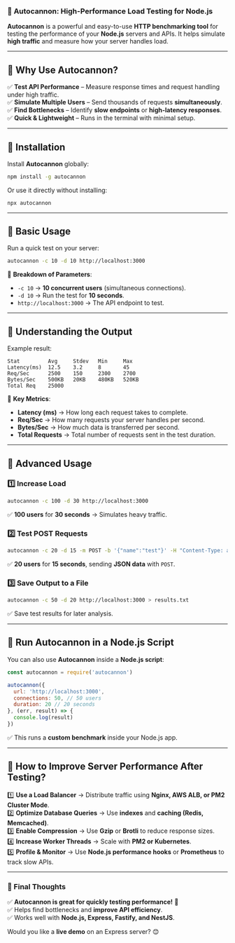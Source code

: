 ### 🚀 **Autocannon: High-Performance Load Testing for Node.js**  

**Autocannon** is a powerful and easy-to-use **HTTP benchmarking tool** for testing the performance of your **Node.js** servers and APIs. It helps simulate **high traffic** and measure how your server handles load.

---

## **📌 Why Use Autocannon?**
✅ **Test API Performance** – Measure response times and request handling under high traffic.  
✅ **Simulate Multiple Users** – Send thousands of requests **simultaneously**.  
✅ **Find Bottlenecks** – Identify **slow endpoints** or **high-latency responses**.  
✅ **Quick & Lightweight** – Runs in the terminal with minimal setup.  

---

## **📌 Installation**
Install **Autocannon** globally:
```sh
npm install -g autocannon
```
Or use it directly without installing:
```sh
npx autocannon
```

---

## **📌 Basic Usage**
Run a quick test on your server:
```sh
autocannon -c 10 -d 10 http://localhost:3000
```
🔹 **Breakdown of Parameters**:
- `-c 10` → **10 concurrent users** (simultaneous connections).  
- `-d 10` → Run the test for **10 seconds**.  
- `http://localhost:3000` → The API endpoint to test.  

---

## **📌 Understanding the Output**
Example result:
```
Stat         Avg     Stdev   Min     Max  
Latency(ms)  12.5    3.2     8       45  
Req/Sec      2500    150     2300    2700  
Bytes/Sec    500KB   20KB    480KB   520KB  
Total Req    25000
```
🔹 **Key Metrics**:
- **Latency (ms)** → How long each request takes to complete.  
- **Req/Sec** → How many requests your server handles per second.  
- **Bytes/Sec** → How much data is transferred per second.  
- **Total Requests** → Total number of requests sent in the test duration.  

---

## **📌 Advanced Usage**
### **1️⃣ Increase Load**
```sh
autocannon -c 100 -d 30 http://localhost:3000
```
✅ **100 users** for **30 seconds** → Simulates heavy traffic.

### **2️⃣ Test POST Requests**
```sh
autocannon -c 20 -d 15 -m POST -b '{"name":"test"}' -H "Content-Type: application/json" http://localhost:3000/api
```
✅ **20 users** for **15 seconds**, sending **JSON data** with `POST`.

### **3️⃣ Save Output to a File**
```sh
autocannon -c 50 -d 20 http://localhost:3000 > results.txt
```
✅ Save test results for later analysis.

---

## **📌 Run Autocannon in a Node.js Script**
You can also use **Autocannon** inside a **Node.js script**:
```javascript
const autocannon = require('autocannon')

autocannon({
  url: 'http://localhost:3000',
  connections: 50, // 50 users
  duration: 20 // 20 seconds
}, (err, result) => {
  console.log(result)
})
```
✅ This runs a **custom benchmark** inside your Node.js app.

---

## **📌 How to Improve Server Performance After Testing?**
1️⃣ **Use a Load Balancer** → Distribute traffic using **Nginx, AWS ALB, or PM2 Cluster Mode**.  
2️⃣ **Optimize Database Queries** → Use **indexes** and **caching (Redis, Memcached)**.  
3️⃣ **Enable Compression** → Use **Gzip** or **Brotli** to reduce response sizes.  
4️⃣ **Increase Worker Threads** → Scale with **PM2 or Kubernetes**.  
5️⃣ **Profile & Monitor** → Use **Node.js performance hooks** or **Prometheus** to track slow APIs.  

---

### **📌 Final Thoughts**
✅ **Autocannon is great for quickly testing performance!** 🚀  
✅ Helps find bottlenecks and **improve API efficiency**.  
✅ Works well with **Node.js, Express, Fastify, and NestJS**.  

Would you like a **live demo** on an Express server? 😊